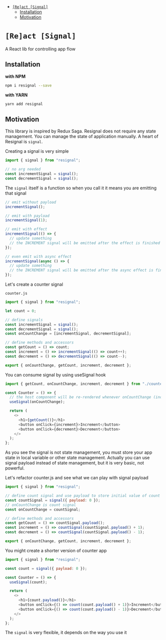 - [`[Re]act [Signal]`](#react-signal)
  - [Installation](#installation)
  - [Motivation](#motivation)

# `[Re]act [Signal]`

A React lib for controlling app flow

## Installation

**with NPM**

```bash
npm i resignal --save
```

**with YARN**

```bash
yarn add resignal
```

## Motivation

This library is inspired by Redux Saga. Resignal does not require any state management. You can manage the state of application manually. A heart of Resignal is `signal`.

Creating a signal is very simple

```js
import { signal } from "resignal";

// no arg needed
const incrementSignal = signal();
const decrementSignal = signal();
```

The `signal` itself is a function so when you call it it means you are emitting that signal

```js
// emit without payload
incrementSignal();

// emit with payload
incrementSignal(1);

// emit with effect
incrementSignal(() => {
  // update something
  // the INCREMENT signal will be emitted after the effect is finished
});

// even emit with async effect
incrementSignal(async () => {
  // update something
  // the INCREMENT signal will be emitted after the async effect is finished
});
```

Let's create a counter signal

`counter.js`

```js
import { signal } from "resignal";

let count = 0;

// define signals
const incrementSignal = signal();
const decrementSignal = signal();
const onCountChange = [incrementSignal, decrementSignal];

// define methods and accessors
const getCount = () => count;
const increment = () => incrementSignal(() => count++);
const decrement = () => decrementSignal(() => count--);

export { onCountChange, getCount, increment, decrement };
```

You can consume signal by using useSignal hook

```js
import { getCount, onCountChange, increment, decrement } from "./counter.js";

const Counter = () => {
  // the host component will be re-rendered whenever onCountChange (incrementSignal, decrementSignal) emitted
  useSignal(onCountChange);

  return (
    <>
      <h1>{getCount()}</h1>
      <button onClick={increment}>Increment</button>
      <button onClick={decrement}>Decrement</button>
    </>
  );
};
```

As you see the signal is not state management, you must store your app state in local variable or other state management. Actually you can use signal payload instead of state management, but it is very basic, not powerful.

Let's refactor counter.js and see what we can play with signal payload

```js
import { signal } from "resignal";

// define count signal and use payload to store initial value of count
const countSignal = signal({ payload: 0 });
// onCountChange is count signal
const onCountChange = countSignal;

// define methods and accessors
const getCount = () => countSignal.payload();
const increment = () => countSignal(countSignal.payload() + 1);
const decrement = () => countSignal(countSignal.payload() - 1);

export { onCountChange, getCount, increment, decrement };
```

You might create a shorter version of counter app

```js
import { signal } from "resignal";

const count = signal({ payload: 0 });

const Counter = () => {
  useSignal(count);

  return (
    <>
      <h1>{count.payload()}</h1>
      <button onClick={() => count(count.payload() + 1)}>Increment</button>
      <button onClick={() => count(count.payload() - 1)}>Decrement</button>
    </>
  );
};
```

The `signal` is very flexible, it depends on the way you use it

